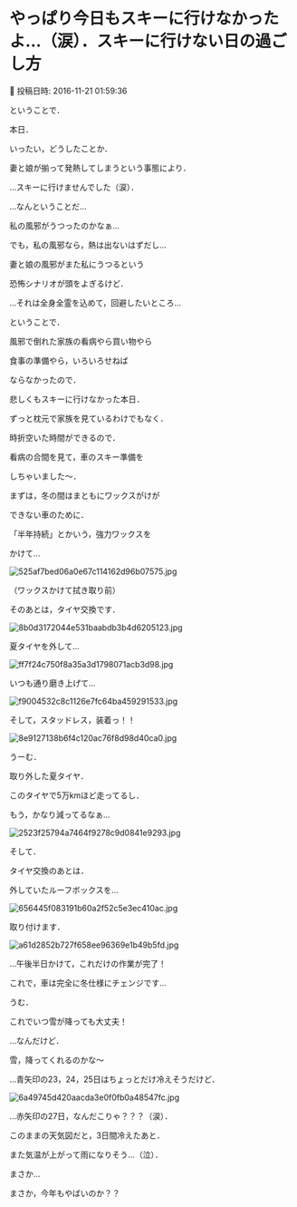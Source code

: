 # やっぱり今日もスキーに行けなかったよ…（涙）．スキーに行けない日の過ごし方

📅 投稿日時: 2016-11-21 01:59:36

ということで．


本日．


いったい，どうしたことか．


妻と娘が揃って発熱してしまうという事態により．


…スキーに行けませんでした（涙）．





…なんということだ…


私の風邪がうつったのかなぁ…


でも，私の風邪なら，熱は出ないはずだし…


妻と娘の風邪がまた私にうつるという


恐怖シナリオが頭をよぎるけど．


…それは全身全霊を込めて，回避したいところ…





ということで．


風邪で倒れた家族の看病やら買い物やら


食事の準備やら，いろいろせねば


ならなかったので．


悲しくもスキーに行けなかった本日．





ずっと枕元で家族を見ているわけでもなく．


時折空いた時間ができるので．


看病の合間を見て，車のスキー準備を


しちゃいました～．





まずは，冬の間はまともにワックスがけが


できない車のために．


「半年持続」とかいう，強力ワックスを


かけて…




![525af7bed06a0e67c114162d96b07575.jpg](images/525af7bed06a0e67c114162d96b07575.jpg)




（ワックスかけて拭き取り前）





そのあとは，タイヤ交換です．




![8b0d3172044e531baabdb3b4d6205123.jpg](images/8b0d3172044e531baabdb3b4d6205123.jpg)




夏タイヤを外して…




![ff7f24c750f8a35a3d1798071acb3d98.jpg](images/ff7f24c750f8a35a3d1798071acb3d98.jpg)




いつも通り磨き上げて…




![f9004532c8c1126e7fc64ba459291533.jpg](images/f9004532c8c1126e7fc64ba459291533.jpg)




そして，スタッドレス，装着っ！！




![8e9127138b6f4c120ac76f8d98d40ca0.jpg](images/8e9127138b6f4c120ac76f8d98d40ca0.jpg)




うーむ．


取り外した夏タイヤ．


このタイヤで5万kmほど走ってるし．


もう，かなり減ってるなぁ…




![2523f25794a7464f9278c9d0841e9293.jpg](images/2523f25794a7464f9278c9d0841e9293.jpg)







そして．


タイヤ交換のあとは．


外していたルーフボックスを…




![656445f083191b60a2f52c5e3ec410ac.jpg](images/656445f083191b60a2f52c5e3ec410ac.jpg)




取り付けます．




![a61d2852b727f658ee96369e1b49b5fd.jpg](images/a61d2852b727f658ee96369e1b49b5fd.jpg)







…午後半日かけて，これだけの作業が完了！


これで，車は完全に冬仕様にチェンジです…


うむ．


これでいつ雪が降っても大丈夫！


…なんだけど．


雪，降ってくれるのかな～





…青矢印の23，24，25日はちょっとだけ冷えそうだけど．




![6a49745d420aacda3e0f0fb0a48547fc.jpg](images/6a49745d420aacda3e0f0fb0a48547fc.jpg)




…赤矢印の27日，なんだこりゃ？？？（涙）．


このままの天気図だと，3日間冷えたあと．


また気温が上がって雨になりそう…（泣）．


まさか…


まさか，今年もやばいのか？？
